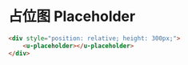 # 占位图 Placeholder

``` html
<div style="position: relative; height: 300px;">
    <u-placeholder></u-placeholder>
</div>
```
